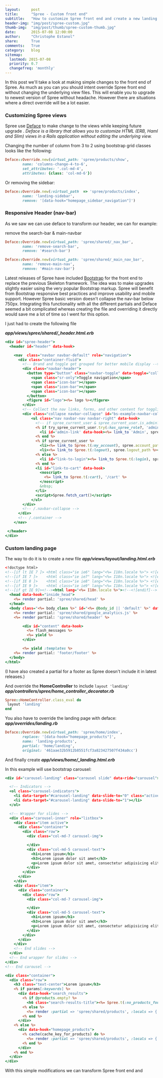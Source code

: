 ```yaml
---
layout:     post
title:      "Spree - Custom front end"
subtitle:   "How to customize Spree front end and create a new landing page and responsive header"
header-img: "img/post/spree-custom.jpg"
thumb-img:  "img/post/thumb/spree-custom-thumb.jpg"
date:       2015-07-08 12:00:00
author:     "Christophe Estanol"
share:      True
comments:   True
category:   blog
sitemap:
  lastmod: 2015-07-08
  priority: 0.7
  changefreq: 'monthly'
---
```


In this post we'll take a look at making simple changes to the front end of Spree.
As much as you can you should intent override Spree front end without changing the underlying view files. This will enable you to upgrade to newest version of Spree without headache. However there are situations where a direct override will be a lot easier.

### Customizing Spree views

Spree use [Deface](https://github.com/spree/deface) to make change to the views while keeping future upgrade . *Deface is a library that allows you to customize HTML (ERB, Haml and Slim) views in a Rails application without editing the underlying view.*

Changing the number of column from 3 to 2 using bootstrap grid classes looks like the following:

```ruby
Deface::Override.new(virtual_path: 'spree/products/show',
        name: 'columns-change-4-to-6',
        set_attributes: '.col-md-4',
        attributes: {class: 'col-md-6'})
```
Or removing the sidebar:

```ruby
Deface::Override.new(:virtual_path  => 'spree/products/index',
        name: 'landing-sidebar',
        remove: '[data-hook="homepage_sidebar_navigation"]')
```

### Responsive Header (nav-bar)

As we saw we can use deface to transform our header, we can for example:

remove the search-bar & main-navbar

```ruby
Deface::Override.new(virtual_path: 'spree/shared/_nav_bar',		
        name: 'remove-search-bar',		
        remove: '#search-bar')		

Deface::Override.new(virtual_path: 'spree/shared/_main_nav_bar',
        name: 'remove-main-nav',		
        remove: '#main-nav-bar')
```

Latest releases of Spree have included [Bootstrap](https://getbootstrap.com) for the front end to replace the previous Skeleton framework. The idea was to make upgrades slightly easier using the very popular Bootstrap markup. Spree will benefit from Bootstrap responsive best practices and improve usability and mobile support.
However Spree basic version doesn't collapse the nav-bar below 750px. Integrating this functionality with all the different partials and Deface seemed a bit complicated whereas creating the file and overriding it directly would save me a lot of time so I went for this option.

I just had to create the following file

 ***app/views/spree/shared/_header.html.erb***

```rhtml
<div id="spree-header">
  <header id="header" data-hook>

    <nav  class="navbar navbar-default" role="navigation">
      <div class="container-fluid">
        <!-- Brand and toggle get grouped for better mobile display -->
        <div class="navbar-header">
          <button type="button" class="navbar-toggle" data-toggle="collapse" data-target="#bs-example-navbar-collapse-1">
            <span class="sr-only">Toggle navigation</span>
            <span class="icon-bar"></span>
            <span class="icon-bar"></span>
            <span class="icon-bar"></span>
          </button>
          <figure id="logo"><%= logo %></figure>
        </div>
        <!-- Collect the nav links, forms, and other content for toggling -->
        <div class="collapse navbar-collapse" id="bs-example-navbar-collapse-1">
            <ul class="nav navbar-nav navbar-right" data-hook>
              <!-- if spree_current_user & spree_current_user.is_admin? -->
              <% if try_spree_current_user.try(:has_spree_role?, 'admin') %>
                <li id='admin-link' data-hook><%= link_to 'Admin', spree.admin_path %></li>
              <% end %>
              <% if spree_current_user %>
                <li><%= link_to Spree.t(:my_account), spree.account_path %></li>
                <li><%= link_to Spree.t(:logout), spree.logout_path %></li>
              <% else %>
                <li id="link-to-login"><%= link_to Spree.t(:login), spree.login_path %></li>
              <% end %>
              <li id="link-to-cart" data-hook>
                <noscript>
                  <%= link_to Spree.t(:cart), '/cart' %>
                </noscript>
                &nbsp;
              </li>
              <script>Spree.fetch_cart()</script>
            </ul>
        </div>
        <!-- /.navbar-collapse -->
      </div>
      <!-- /.container -->
    </nav>

 </header>
</div>
```

### Custom landing page

The way to do it is to create a new file ***app/views/layout/landing.html.erb***

```rhtml
<!doctype html>
<!--[if lt IE 7 ]> <html class="ie ie6" lang="<%= I18n.locale %>"> <![endif]-->
<!--[if IE 7 ]>    <html class="ie ie7" lang="<%= I18n.locale %>"> <![endif]-->
<!--[if IE 8 ]>    <html class="ie ie8" lang="<%= I18n.locale %>"> <![endif]-->
<!--[if IE 9 ]>    <html class="ie ie9" lang="<%= I18n.locale %>"> <![endif]-->
<!--[if gt IE 9]><!--><html lang="<%= I18n.locale %>"><!--<![endif]-->
  <head data-hook="inside_head">
    <%= render partial: 'spree/shared/head' %>
  </head>
  <body class="<%= body_class %>" id="<%= @body_id || 'default' %>" data-hook="body">
    <%= render partial: 'spree/shared/google_analytics.js' %>
    <%= render partial: 'spree/shared/header' %>

        <div id="content" data-hook>
          <%= flash_messages %>
          <%= yield %>
        </div>

        <%= yield :templates %>
    <%= render partial: 'footer/footer' %>
  </body>
</html>
```
(I have also created a partial for a footer as Spree doesn't include it in latest releases.)

And override the **HomeController** to include `layout 'landing'`
***app/controllers/spree/home_controller_decorator.rb***

```ruby
Spree::HomeController.class_eval do
 layout 'landing'
end
```
You also have to override the landing page with deface:
***app/overrides/landing.rb***

```ruby
Deface::Override.new(virtual_path: 'spree/home/index',
        replace: '[data-hook="homepage_products"]',
        name: 'landing-products',
        partial: 'home/landing',
        original: '461aae32b5912b8551fcf3a823427507f434a0cc')
```

And finally create ***app/views/home/_landing.html.erb***

In this example will use bootstrap carousel:

```rhtml
<div id="carousel-landing" class="carousel slide" data-ride="carousel">

  <!-- Indicators -->
  <ol class="carousel-indicators">
    <li data-target="#carousel-landing" data-slide-to="0" class="active"></li>
    <li data-target="#carousel-landing" data-slide-to="1"></li>
  </ol>

  <!-- Wrapper for slides -->
  <div class="carousel-inner" role="listbox">
    <div class="item active">
      <div class="container">
        <div class="row">
          <div class="col-md-7 carousel-img">

          </div>
          <div class="col-md-5 carousel-text">
            <h1>Lorem ipsum</h1>
            <h3>Lorem ipsum dolor sit amet</h3>
            <p>Lorem ipsum dolor sit amet, consectetur adipisicing elit. Rem odit eveniet, fugiat inventore quo, exercitationem explicabo voluptas odio, tempore quibusdam dicta repellendus. Soluta corporis, maxime dicta, autem sit praesentium nulla?</p>
          </div>
        </div>
      </div>
    </div>
    <div class="item">
      <div class="container">
        <div class="row">
          <div class="col-md-7 carousel-img">

          </div>
          <div class="col-md-5 carousel-text">
            <h1>Lorem ipsum</h1>
            <h3>Lorem ipsum dolor sit amet</h3>
            <p>Lorem ipsum dolor sit amet, consectetur adipisicing elit. Rem odit eveniet, fugiat inventore quo, exercitationem explicabo voluptas odio, tempore quibusdam dicta repellendus. Soluta corporis, maxime dicta, autem sit praesentium nulla?</p>
          </div>
        </div>
      </div>
    </div>
    <!-- End slides -->
  </div>
  <!-- End wrapper for slides -->
</div>
<!-- End carousel -->

<div class="container">
  <div class="row">
    <h3 class="text-center">Lorem ipsum</h3>
    <% if params[:keywords] %>
      <div data-hook="search_results">
        <% if @products.empty? %>
          <h6 class="search-results-title"><%= Spree.t(:no_products_found) %></h6>
        <% else %>
          <%= render :partial => 'spree/shared/products', :locals => { :products => @products, :taxon => @taxon } %>
        <% end %>
      </div>
    <% else %>
      <div data-hook="homepage_products">
        <% cache(cache_key_for_products) do %>
          <%= render :partial => 'spree/shared/products', :locals => { :products => @products, :taxon => @taxon } %>
        <% end %>
      </div>
    <% end %>
  </div>
</div>
```

With this simple modifications we can transform Spree front end and
